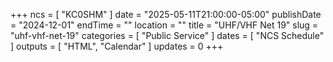 +++
ncs = [ "KC0SHM" ]
date = "2025-05-11T21:00:00-05:00"
publishDate = "2024-12-01"
endTime = ""
location = ""
title = "UHF/VHF Net 19"
slug = "uhf-vhf-net-19"
categories = [ "Public Service" ]
dates = [ "NCS Schedule" ]
outputs = [ "HTML", "Calendar" ]
updates = 0
+++
